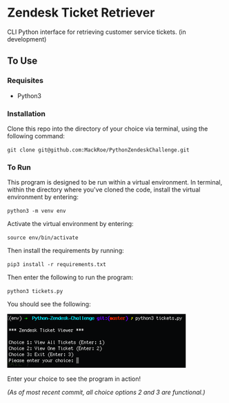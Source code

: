 # Zendesk Ticket Retriever

CLI Python interface for retrieving customer service tickets.
(in development)

## To Use

### Requisites

- Python3

### Installation
Clone this repo into the directory of your choice via terminal, using the following command:

`git clone git@github.com:MackRoe/PythonZendeskChallenge.git`


### To Run

This program is designed to be run within a virtual environment. In terminal, within the directory where you've cloned the code, install the virtual environment by entering:

`python3 -m venv env`

 Activate the virtual environment by entering:

`source env/bin/activate`

Then install the requirements by running:

`pip3 install -r requirements.txt`

Then enter the following to run the program:

`python3 tickets.py`

You should see the following:

![CLUI](ZendeskCLUI.png)

Enter your choice to see the program in action!

*(As of most recent commit, all choice options 2 and 3 are functional.)*
